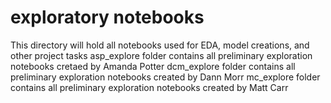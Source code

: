# exploratory notebooks

This directory will hold all notebooks used for EDA, model creations, and other project tasks
asp_explore folder contains all preliminary exploration notebooks cretaed by Amanda Potter
dcm_explore folder contains all preliminary exploration notebooks created by Dann Morr
mc_explore folder contains all preliminary exploration notebooks created by Matt Carr
